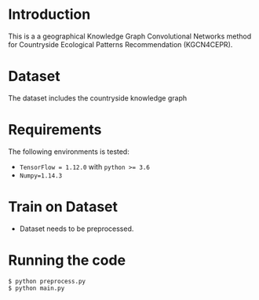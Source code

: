 # Introduction

This is a a geographical Knowledge Graph Convolutional Networks method for Countryside Ecological Patterns Recommendation (KGCN4CEPR).

# Dataset

The dataset includes the countryside knowledge graph

# Requirements

The following environments is tested:

- `TensorFlow = 1.12.0` with `python >= 3.6`
- `Numpy=1.14.3`

# Train on Dataset

- Dataset needs to be preprocessed.

# Running the code

 ```
 $ python preprocess.py
 $ python main.py
  ```